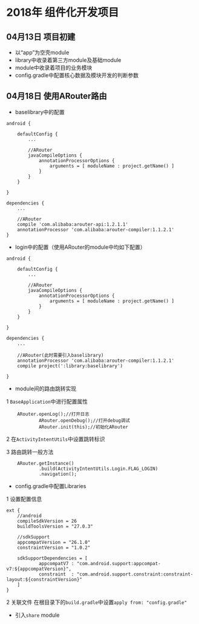# 2018年 组件化开发项目

## 04月13日 项目初建
* 以“app”为空壳module
* library中收录着第三方module及基础module
* module中收录着项目的业务模块
* config.gradle中配置核心数据及模块开发的判断参数

## 04月18日 使用ARouter路由
* baselibrary中的配置
```
android {

    defaultConfig {
        ...

        //ARouter
        javaCompileOptions {
            annotationProcessorOptions {
                arguments = [ moduleName : project.getName() ]
            }
        }
    }

}

dependencies {
    ...

    //ARouter
    compile 'com.alibaba:arouter-api:1.2.1.1'
    annotationProcessor 'com.alibaba:arouter-compiler:1.1.2.1'
}
```
* login中的配置（使用ARouter的module中均如下配置）
```
android {

    defaultConfig {
        ...

        //ARouter
        javaCompileOptions {
            annotationProcessorOptions {
                arguments = [ moduleName : project.getName() ]
            }
        }
    }

}

dependencies {
    ...

    //ARouter(此时需要引入baselibrary)
    annotationProcessor 'com.alibaba:arouter-compiler:1.1.2.1'
    compile project(':library:baselibrary')

}
```
* module间的路由跳转实现

1 `BaseApplication`中进行配置属性
```
    ARouter.openLog();//打开日志
            ARouter.openDebug();//打开debug调试
            ARouter.init(this);//初始化ARouter
```
2 在`ActivityIntentUtils`中设置跳转标识

3 路由跳转一般方法
```
    ARouter.getInstance()
            .build(ActivityIntentUtils.Login.FLAG_LOGIN)
            .navigation();
```
* config.gradle中配置Libraries

1 设置配置信息
```
ext {
    //android
    compileSdkVersion = 26
    buildToolsVersion = "27.0.3"

    //sdkSupport
    appcompatVersion = "26.1.0"
    constraintVersion = "1.0.2"

    sdkSupportDependencies = [
            appcompatV7 : "com.android.support:appcompat-v7:${appcompatVersion}",
            constraint  : "com.android.support.constraint:constraint-layout:${constraintVersion}"
    ]
}
```
2 关联文件
在根目录下的`build.gradle`中设置`apply from: "config.gradle"`

* 引入`share` module
